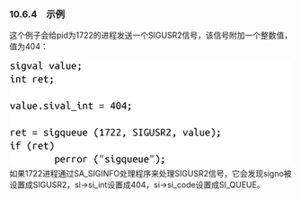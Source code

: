 ### 10.6.4　示例

这个例子会给pid为1722的进程发送一个SIGUSR2信号，该信号附加一个整数值，值为404：



![507.png](../images/507.png)
如果1722进程通过SA_SIGINFO处理程序来处理SIGUSR2信号，它会发现signo被设置成SIGUSR2，si->si_int设置成404，si->si_code设置成SI_QUEUE。

